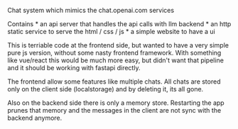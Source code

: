 Chat system which mimics the chat.openai.com services

Contains
    * an api server that handles the api calls with llm backend
    * an http static service to serve the html / css / js
    * a simple website to have a ui

This is terriable code at the frontend side, but wanted to have
a very simple pure js version, without some nasty frontend framework.
With something like vue/react this would be much more easy, but
didn't want that pipeline and it should be working with fastapi directly.

The frontend allow some features like multiple chats.
All chats are stored only on the client side (localstorage) and
by deleting it, its all gone.

Also on the backend side there is only a memory store. Restarting
the app prunes that memory and the messages in the client are not
sync with the backend anymore.

